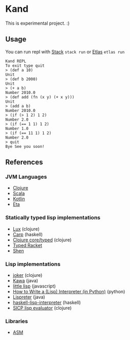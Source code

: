 # Kand

This is experimental project. :)
 
## Usage

You can run repl with [Stack](https://docs.haskellstack.org/en/stable/README/) `stack run` or [Etlas](https://eta-lang.org/docs/user-guides/etlas-user-guide) `etlas run`

```
Kand REPL
To exit type quit
> (def a 10)
Unit
> (def b 2000)
Unit
> (+ a b)
Number 2010.0
> (def add (fn (x y) (+ x y)))
Unit
> (add a b)
Number 2010.0
> (if (> 1 2) 1 2)
Number 2.0
> (if (== 1 1) 1 2)
Number 1.0
> (if (== 11 1) 1 2)
Number 2.0
> quit  
Bye See you soon!
```


## References

### JVM Languages

- [Clojure](https://github.com/clojure/clojure/)
- [Scala](https://github.com/scala/scala)
- [Kotlin](https://github.com/JetBrains/kotlin)
- [Eta](https://github.com/typelead/eta)

### Statically typed lisp implementations

- [Lux](https://github.com/LuxLang/lux) (clojure)
- [Carp](https://github.com/carp-lang/Carp) (haskell)
- [Clojure core/typed](https://github.com/clojure/core.typed) (clojure)
- [Typed Racket](https://docs.racket-lang.org/ts-guide/)
- [Shen](http://www.shenlanguage.org)

### Lisp implementations

- [joker](https://github.com/candid82/joker) (clojure)
- [Kawa](https://gitlab.com/kashell/Kawa) (java)
- [little lisp](https://github.com/maryrosecook/littlelisp) (javascript)
- [How to Write a (Lisp) Interpreter (in Python)](http://norvig.com/lispy.html) (python)
- [Lispreter](https://github.com/AoHRuthless/Lispreter) (java)
- [haskell-lisp-interpreter](https://github.com/IvanIvanov/haskell-lisp-interpreter) (haskell)
- [SICP lisp evaluator](https://github.com/eunmin/sicp-ch4/blob/master/src/sicp_ch4/core.clj) (clojure)

### Libraries

- [ASM](https://asm.ow2.io)
